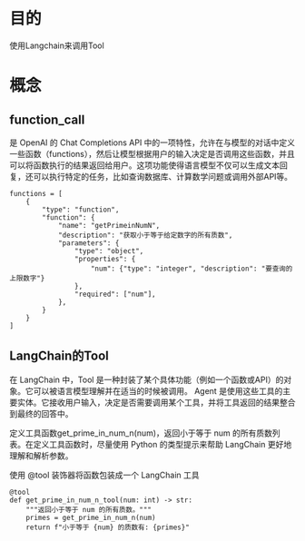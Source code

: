 # 目的
使用Langchain来调用Tool

# 概念
## function_call
是 OpenAI 的 Chat Completions API 中的一项特性，允许在与模型的对话中定义一些函数（functions），然后让模型根据用户的输入决定是否调用这些函数，并且可以将函数执行的结果返回给用户。这项功能使得语言模型不仅可以生成文本回复，还可以执行特定的任务，比如查询数据库、计算数学问题或调用外部API等。

    functions = [
        {
            "type": "function",
            "function": {
                "name": "getPrimeinNumN",
                "description": "获取小于等于给定数字的所有质数",
                "parameters": {
                    "type": "object",
                    "properties": {
                        "num": {"type": "integer", "description": "要查询的上限数字"}
                    },
                    "required": ["num"],
                },
            }
        }
    ]

## LangChain的Tool
在 LangChain 中，Tool 是一种封装了某个具体功能（例如一个函数或API）的对象。它可以被语言模型理解并在适当的时候被调用。
Agent 是使用这些工具的主要实体。它接收用户输入，决定是否需要调用某个工具，并将工具返回的结果整合到最终的回答中。

定义工具函数get_prime_in_num_n(num)，返回小于等于 num 的所有质数列表。在定义工具函数时，尽量使用 Python 的类型提示来帮助 LangChain 更好地理解和解析参数。

使用 @tool 装饰器将函数包装成一个 LangChain 工具

    @tool
    def get_prime_in_num_n_tool(num: int) -> str:
        """返回小于等于 num 的所有质数。"""
        primes = get_prime_in_num_n(num)
        return f"小于等于 {num} 的质数有: {primes}"


